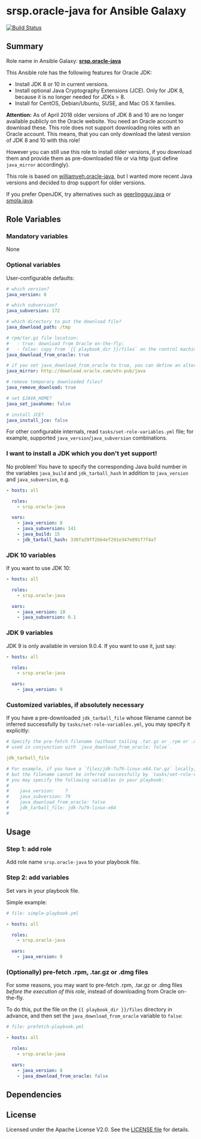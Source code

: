 
srsp.oracle-java for Ansible Galaxy
============

[![Build Status](https://travis-ci.org/srsp/ansible-oracle-java.svg?branch=master)](https://travis-ci.org/srsp/ansible-oracle-java) 

## Summary

Role name in Ansible Galaxy: **[srsp.oracle-java](https://galaxy.ansible.com/srsp/oracle-java/)**

This Ansible role has the following features for Oracle JDK:

 - Install JDK 8 or 10 in current versions.
 - Install optional Java Cryptography Extensions (JCE). Only for JDK 8, because it is no longer needed for JDKs > 8.
 - Install for CentOS, Debian/Ubuntu, SUSE, and Mac OS X families.
 
 **Attention:** As of April 2018 older versions of JDK 8 and 10 are no longer available publicly on the Oracle website. You need an Oracle account to download these. This role
 does not support downloading roles with an Oracle account. This means, that you can only download the latest version of JDK 8 and 10 with this role!
 
However you can still use this role to install older versions, if you download them and provide them as pre-downloaded file or via http (just define `java_mirror` accordingly).
 
This role is based on [williamyeh.oracle-java](https://github.com/William-Yeh/ansible-oracle-java), but I wanted more recent Java versions and decided to drop support for older versions.

If you prefer OpenJDK, try alternatives such as [geerlingguy.java](https://galaxy.ansible.com/geerlingguy/java/) or [smola.java](https://galaxy.ansible.com/smola/java/).


## Role Variables

### Mandatory variables

None

### Optional variables


User-configurable defaults:

```yaml
# which version?
java_version: 8

# which subversion?
java_subversion: 172

# which directory to put the download file?
java_download_path: /tmp

# rpm/tar.gz file location:
#   - true: download from Oracle on-the-fly;
#   - false: copy from `{{ playbook_dir }}/files` on the control machine.
java_download_from_oracle: true

# if you set java_download_from_oracle to true, you can define an alternative download location. Default is the official Oracle website.
java_mirror: http://download.oracle.com/otn-pub/java

# remove temporary downloaded files?
java_remove_download: true

# set $JAVA_HOME?
java_set_javahome: false

# install JCE?
java_install_jce: false
```

For other configurable internals, read `tasks/set-role-variables.yml` file; for example, supported `java_version`/`java_subversion` combinations.

### I want to install a JDK which you don't yet support!

No problem! You have to specify the corresponding Java build number in the variables `java_build` and `jdk_tarball_hash` in addition to `java_version` and `java_subversion`, e.g.


```yaml
- hosts: all

  roles:
    - srsp.oracle-java

  vars:
    - java_version: 8
    - java_subversion: 141
    - java_build: 15
    - jdk_tarball_hash: 336fa29ff2bb4ef291e347e091f7f4a7
```


### JDK 10 variables

If you want to use JDK 10: 

```yaml
- hosts: all

  roles:
    - srsp.oracle-java

  vars:
    - java_version: 10 
    - java_subversion: 0.1
```


### JDK 9 variables

JDK 9 is only available in version 9.0.4. If you want to use it, just say:

```yaml
- hosts: all

  roles:
    - srsp.oracle-java

  vars:
    - java_version: 9 
```


### Customized variables, if absolutely necessary

If you have a pre-downloaded `jdk_tarball_file` whose filename cannot be inferred successfully by `tasks/set-role-variables.yml`, you may specify it explicitly: 

```yaml
# Specify the pre-fetch filename (without tailing .tar.gz or .rpm or .dmg);
# used in conjunction with `java_download_from_oracle: false`.

jdk_tarball_file

# For example, if you have a `files/jdk-7u79-linux-x64.tar.gz` locally,
# but the filename cannot be inferred successfully by `tasks/set-role-variables.yml`,
# you may specify the following variables in your playbook:
#
#    java_version:    7
#    java_subversion: 79
#    java_download_from_oracle: false
#    jdk_tarball_file: jdk-7u79-linux-x64
#
```


## Usage


### Step 1: add role

Add role name `srsp.oracle-java` to your playbook file.


### Step 2: add variables

Set vars in your playbook file.

Simple example:

```yaml
# file: simple-playbook.yml

- hosts: all

  roles:
    - srsp.oracle-java

  vars:
    - java_version: 8
```


### (Optionally) pre-fetch .rpm, .tar.gz or .dmg files

For some reasons, you may want to pre-fetch .rpm, .tar.gz or .dmg files *before the execution of this role*, instead of downloading from Oracle on-the-fly.

To do this, put the file on the `{{ playbook_dir }}/files` directory in advance, and then set the `java_download_from_oracle` variable to `false`:

```yaml
# file: prefetch-playbook.yml

- hosts: all

  roles:
    - srsp.oracle-java

  vars:
    - java_version: 8
    - java_download_from_oracle: false
```






## Dependencies


## License

Licensed under the Apache License V2.0. See the [LICENSE file](LICENSE) for details.

